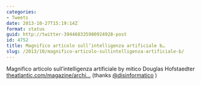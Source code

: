 ```yaml
---
categories:
- Tweets
date: 2013-10-27T15:19:14Z
format: status
guid: http://twitter-394468335980924928-post
id: 4752
title: Magnifico articolo sull’intelligenza artificiale b…
slug: /2013/10/magnifico-articolo-sullintelligenza-artificiale-b/
---
```


Magnifico articolo sull’intelligenza artificiale by mitico Douglas Hofstaedter [theatlantic.com/magazine/archi…](http://www.theatlantic.com/magazine/archive/2013/11/the-man-who-would-teach-machines-to-think/309529/) (thanks [@disinformatico](http://twitter.com/disinformatico) )